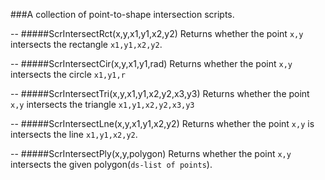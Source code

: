 ###A collection of point-to-shape intersection scripts.

--
#####ScrIntersectRct(x,y,x1,y1,x2,y2)
Returns whether the point `x,y` intersects the rectangle `x1,y1,x2,y2`.

--
#####ScrIntersectCir(x,y,x1,y1,rad)
Returns whether the point `x,y` intersects the circle `x1,y1,r`

--
#####ScrIntersectTri(x,y,x1,y1,x2,y2,x3,y3)
Returns whether the point `x,y` intersects the triangle `x1,y1,x2,y2,x3,y3`

--
#####ScrIntersectLne(x,y,x1,y1,x2,y2)
Returns whether the point `x,y` is intersects the line `x1,y1,x2,y2`.

--
#####ScrIntersectPly(x,y,polygon)
Returns whether the point `x,y` intersects the given polygon(`ds-list of points`).
